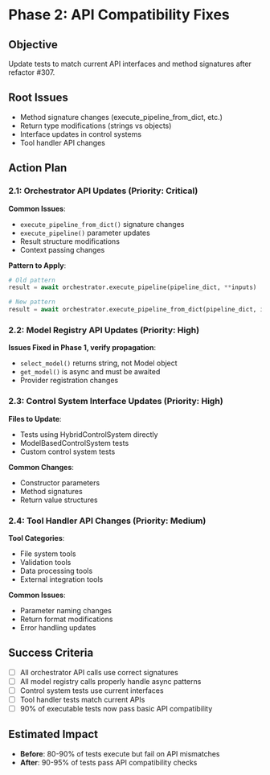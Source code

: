 # Phase 2: API Compatibility Fixes

## Objective
Update tests to match current API interfaces and method signatures after refactor #307.

## Root Issues
- Method signature changes (execute_pipeline_from_dict, etc.)
- Return type modifications (strings vs objects)
- Interface updates in control systems
- Tool handler API changes

## Action Plan

### 2.1: Orchestrator API Updates (Priority: Critical)
**Common Issues**:
- `execute_pipeline_from_dict()` signature changes
- `execute_pipeline()` parameter updates  
- Result structure modifications
- Context passing changes

**Pattern to Apply**:
```python
# Old pattern
result = await orchestrator.execute_pipeline(pipeline_dict, **inputs)

# New pattern  
result = await orchestrator.execute_pipeline_from_dict(pipeline_dict, inputs)
```

### 2.2: Model Registry API Updates (Priority: High)
**Issues Fixed in Phase 1, verify propagation**:
- `select_model()` returns string, not Model object
- `get_model()` is async and must be awaited
- Provider registration changes

### 2.3: Control System Interface Updates (Priority: High)
**Files to Update**:
- Tests using HybridControlSystem directly
- ModelBasedControlSystem tests
- Custom control system tests

**Common Changes**:
- Constructor parameters
- Method signatures
- Return value structures

### 2.4: Tool Handler API Changes (Priority: Medium)
**Tool Categories**:
- File system tools
- Validation tools  
- Data processing tools
- External integration tools

**Common Issues**:
- Parameter naming changes
- Return format modifications
- Error handling updates

## Success Criteria
- [ ] All orchestrator API calls use correct signatures
- [ ] All model registry calls properly handle async patterns
- [ ] Control system tests use current interfaces
- [ ] Tool handler tests match current APIs
- [ ] 90% of executable tests now pass basic API compatibility

## Estimated Impact
- **Before**: 80-90% of tests execute but fail on API mismatches
- **After**: 90-95% of tests pass API compatibility checks